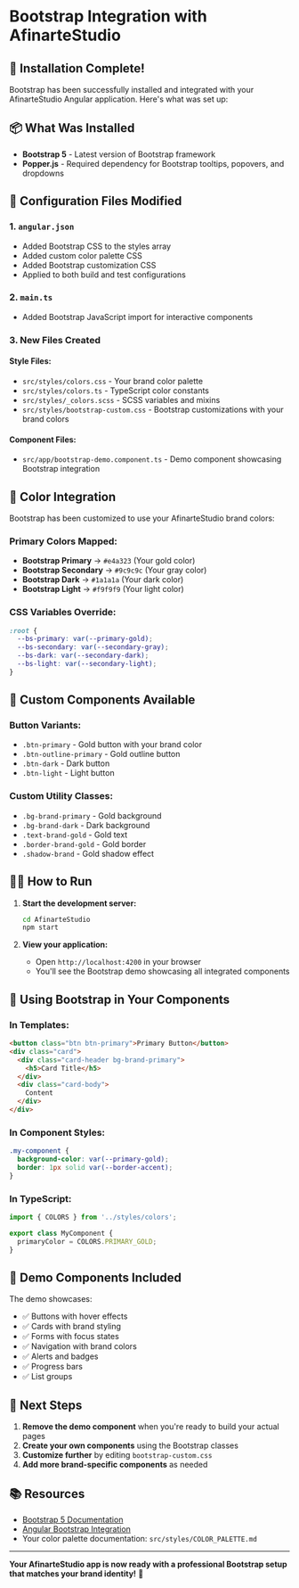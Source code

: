 # Bootstrap Integration with AfinarteStudio

## 🚀 Installation Complete!

Bootstrap has been successfully installed and integrated with your AfinarteStudio Angular application. Here's what was set up:

## 📦 What Was Installed

- **Bootstrap 5** - Latest version of Bootstrap framework
- **Popper.js** - Required dependency for Bootstrap tooltips, popovers, and dropdowns

## 🔧 Configuration Files Modified

### 1. `angular.json`
- Added Bootstrap CSS to the styles array
- Added custom color palette CSS
- Added Bootstrap customization CSS
- Applied to both build and test configurations

### 2. `main.ts` 
- Added Bootstrap JavaScript import for interactive components

### 3. New Files Created

#### Style Files:
- `src/styles/colors.css` - Your brand color palette
- `src/styles/colors.ts` - TypeScript color constants
- `src/styles/_colors.scss` - SCSS variables and mixins
- `src/styles/bootstrap-custom.css` - Bootstrap customizations with your brand colors

#### Component Files:
- `src/app/bootstrap-demo.component.ts` - Demo component showcasing Bootstrap integration

## 🎨 Color Integration

Bootstrap has been customized to use your AfinarteStudio brand colors:

### Primary Colors Mapped:
- **Bootstrap Primary** → `#e4a323` (Your gold color)
- **Bootstrap Secondary** → `#9c9c9c` (Your gray color)
- **Bootstrap Dark** → `#1a1a1a` (Your dark color)
- **Bootstrap Light** → `#f9f9f9` (Your light color)

### CSS Variables Override:
```css
:root {
  --bs-primary: var(--primary-gold);
  --bs-secondary: var(--secondary-gray);
  --bs-dark: var(--secondary-dark);
  --bs-light: var(--secondary-light);
}
```

## 🧩 Custom Components Available

### Button Variants:
- `.btn-primary` - Gold button with your brand color
- `.btn-outline-primary` - Gold outline button
- `.btn-dark` - Dark button
- `.btn-light` - Light button

### Custom Utility Classes:
- `.bg-brand-primary` - Gold background
- `.bg-brand-dark` - Dark background
- `.text-brand-gold` - Gold text
- `.border-brand-gold` - Gold border
- `.shadow-brand` - Gold shadow effect

## 🏃‍♂️ How to Run

1. **Start the development server:**
   ```bash
   cd AfinarteStudio
   npm start
   ```

2. **View your application:**
   - Open `http://localhost:4200` in your browser
   - You'll see the Bootstrap demo showcasing all integrated components

## 📝 Using Bootstrap in Your Components

### In Templates:
```html
<button class="btn btn-primary">Primary Button</button>
<div class="card">
  <div class="card-header bg-brand-primary">
    <h5>Card Title</h5>
  </div>
  <div class="card-body">
    Content
  </div>
</div>
```

### In Component Styles:
```css
.my-component {
  background-color: var(--primary-gold);
  border: 1px solid var(--border-accent);
}
```

### In TypeScript:
```typescript
import { COLORS } from '../styles/colors';

export class MyComponent {
  primaryColor = COLORS.PRIMARY_GOLD;
}
```

## 🎵 Demo Components Included

The demo showcases:
- ✅ Buttons with hover effects
- ✅ Cards with brand styling
- ✅ Forms with focus states
- ✅ Navigation with brand colors
- ✅ Alerts and badges
- ✅ Progress bars
- ✅ List groups

## 🔗 Next Steps

1. **Remove the demo component** when you're ready to build your actual pages
2. **Create your own components** using the Bootstrap classes
3. **Customize further** by editing `bootstrap-custom.css`
4. **Add more brand-specific components** as needed

## 📚 Resources

- [Bootstrap 5 Documentation](https://getbootstrap.com/docs/5.3/)
- [Angular Bootstrap Integration](https://ng-bootstrap.github.io/)
- Your color palette documentation: `src/styles/COLOR_PALETTE.md`

---

**Your AfinarteStudio app is now ready with a professional Bootstrap setup that matches your brand identity!** 🎉
